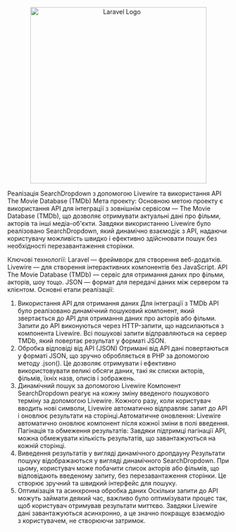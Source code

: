 <p align="center"><a href="https://laravel.com" target="_blank"><img src="https://raw.githubusercontent.com/laravel/art/master/logo-lockup/5%20SVG/2%20CMYK/1%20Full%20Color/laravel-logolockup-cmyk-red.svg" width="400" alt="Laravel Logo"></a></p>

Реалізація SearchDropdown з допомогою Livewire та використання API The Movie Database (TMDb)
Мета проекту:
Основною метою проекту є використання API для інтеграції з зовнішнім сервісом — The Movie Database (TMDb), що дозволяє отримувати актуальні дані про фільми, акторів та інші медіа-об'єкти. Завдяки використанню Livewire було реалізовано SearchDropdown, який динамічно взаємодіє з API, надаючи користувачу можливість швидко і ефективно здійснювати пошук без необхідності перезавантаження сторінки.

Ключові технології:
Laravel — фреймворк для створення веб-додатків.
Livewire — для створення інтерактивних компонентів без JavaScript.
API The Movie Database (TMDb) — сервіс для отримання даних про фільми, акторів, шоу тощо.
JSON — формат для передачі даних між сервером та клієнтом.
Основні етапи реалізації:
1. Використання API для отримання даних
Для інтеграції з TMDb API було реалізовано динамічний пошуковий компонент, який звертається до API для отримання даних про акторів або фільми. Запити до API виконуються через HTTP-запити, що надсилаються з компонента Livewire. Всі пошукові запити відправляються на сервер TMDb, який повертає результат у форматі JSON.
2. Обробка відповіді від API (JSON)
Отримані від API дані повертаються у форматі JSON, що зручно обробляється в PHP за допомогою методу .json(). Це дозволяє отримувати і ефективно використовувати великі обсяги даних, такі як списки акторів, фільмів, їхніх назв, описів і зображень.
3. Динамічний пошук за допомогою Livewire
Компонент SearchDropdown реагує на кожну зміну введеного пошукового терміну за допомогою Livewire. Кожного разу, коли користувач вводить нові символи, Livewire автоматично відправляє запит до API і оновлює результати на сторінці.Автоматичне оновлення: Livewire автоматично оновлює компонент після кожної зміни в полі введення.
Пагінація та обмеження результатів: Завдяки підтримці пагінації API, можна обмежувати кількість результатів, що завантажуються на кожній сторінці.
4. Виведення результатів у вигляді динамічного дропдауну
Результати пошуку відображаються у вигляді динамічного SearchDropdown. При цьому, користувач може побачити список акторів або фільмів, що відповідають введеному запиту, без перезавантаження сторінки. Це створює зручний та швидкий інтерфейс для пошуку.
5. Оптимізація та асинхронна обробка даних
Оскільки запити до API можуть займати деякий час, важливо було оптимізувати процес так, щоб користувач отримував результати миттєво. Завдяки Livewire дані завантажуються асинхронно, а це значно покращує взаємодію з користувачем, не створюючи затримок.
